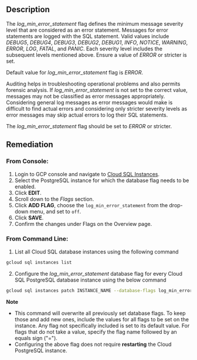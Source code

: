 ## Description

The *log_min_error_statement* flag defines the minimum message severity level that are considered as an error statement. Messages for error statements are logged with the SQL statement. Valid values include *DEBUG5*, *DEBUG4*, *DEBUG3*, *DEBUG2*, *DEBUG1*, *INFO*, *NOTICE*, *WARNING*, *ERROR*, *LOG*, *FATAL*, and *PANIC*. Each severity level includes the subsequent levels mentioned above. Ensure a value of *ERROR* or stricter is set.

Default value for *log_min_error_statement* flag is *ERROR*.

Auditing helps in troubleshooting operational problems and also permits forensic analysis. If *log_min_error_statement* is not set to the correct value, messages may not be classified as error messages appropriately. Considering general log messages as error messages would make is difficult to find actual errors and considering only stricter severity levels as error messages may skip actual errors to log their SQL statements.

The *log_min_error_statement* flag should be set to *ERROR* or stricter.

## Remediation

### From Console:

1. Login to GCP console and navigate to [Cloud SQL Instances](https://console.cloud.google.com/sql/).
2. Select the PostgreSQL instance for which the database flag needs to be enabled.
3. Click **EDIT**.
4. Scroll down to the *Flags* section.
5. Click **ADD FLAG**, choose the `log_min_error_statement` from the drop-down menu, and set to `off`.
6. Click **SAVE**.
7. Confirm the changes under Flags on the Overview page.

### From Command Line:

1. List all Cloud SQL database instances using the following command

```bash
gcloud sql instances list
```
2. Configure the *log_min_error_statement* database flag for every Cloud SQL PostgreSQL database instance using the below command

```bash
gcloud sql instances patch INSTANCE_NAME --database-flags log_min_error_statement=<DEBUG5|DEBUG4|DEBUG3|DEBUG2|DEBUG1|INFO|NOTICE|WARNI NG|ERROR>
```

**Note**
- This command will overwrite all previously set database flags. To keep those and add new ones, include the values for all flags to be set on the instance. Any flag not specifically included is set to its default value. For flags that do not take a value, specify the flag name followed by an equals sign ("=").
- Configuring the above flag does not require **restarting** the Cloud PostgreSQL instance.